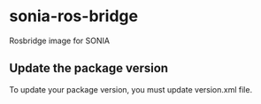 # sonia-ros-bridge
Rosbridge image for SONIA

## Update the package version 
To update your package version, you must update version.xml file.
